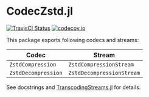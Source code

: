 # CodecZstd.jl

[![TravisCI Status][travisci-img]][travisci-url]
[![codecov.io][codecov-img]][codecov-url]

This package exports following codecs and streams:

| Codec               | Stream                    |
| ------------------- | ------------------------- |
| `ZstdCompression`   | `ZstdCompressionStream`   |
| `ZstdDecompression` | `ZstdDecompressionStream` |

See docstrings and [TranscodingStreams.jl](https://github.com/bicycle1885/TranscodingStreams.jl) for details.

[travisci-img]: https://travis-ci.org/bicycle1885/CodecZstd.jl.svg?branch=master
[travisci-url]: https://travis-ci.org/bicycle1885/CodecZstd.jl
[codecov-img]: http://codecov.io/github/bicycle1885/CodecZstd.jl/coverage.svg?branch=master
[codecov-url]: http://codecov.io/github/bicycle1885/CodecZstd.jl?branch=master
